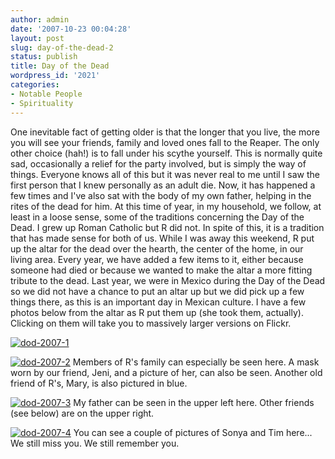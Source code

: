 ```yaml
---
author: admin
date: '2007-10-23 00:04:28'
layout: post
slug: day-of-the-dead-2
status: publish
title: Day of the Dead
wordpress_id: '2021'
categories:
- Notable People
- Spirituality
---
```


One inevitable fact of getting older is that the longer that you live,
the more you will see your friends, family and loved ones fall to the
Reaper. The only other choice (hah!) is to fall under his scythe
yourself. This is normally quite sad, occasionally a relief for the
party involved, but is simply the way of things. Everyone knows all of
this but it was never real to me until I saw the first person that I
knew personally as an adult die. Now, it has happened a few times and
I've also sat with the body of my own father, helping in the rites of
the dead for him. At this time of year, in my household, we follow, at
least in a loose sense, some of the traditions concerning the Day of the
Dead. I grew up Roman Catholic but R did not. In spite of this, it is a
tradition that has made sense for both of us. While I was away this
weekend, R put up the altar for the dead over the hearth, the center of
the home, in our living area. Every year, we have added a few items to
it, either because someone had died or because we wanted to make the
altar a more fitting tribute to the dead. Last year, we were in Mexico
during the Day of the Dead so we did not have a chance to put an altar
up but we did pick up a few things there, as this is an important day in
Mexican culture. I have a few photos below from the altar as R put them
up (she took them, actually). Clicking on them will take you to
massively larger versions on Flickr.

[![dod-2007-1](http://farm3.static.flickr.com/2328/1702881019_b934d61901.jpg)](http://www.flickr.com/photos/albill/1702881019/ "Photo Sharing")

[![dod-2007-2](http://farm3.static.flickr.com/2313/1702886727_b986a8c6bb.jpg)](http://www.flickr.com/photos/albill/1702886727/ "Photo Sharing")
Members of R's family can especially be seen here. A mask worn by our
friend, Jeni, and a picture of her, can also be seen. Another old friend
of R's, Mary, is also pictured in blue.

[![dod-2007-3](http://farm3.static.flickr.com/2165/1702897493_af6a56ca11.jpg)](http://www.flickr.com/photos/albill/1702897493/ "Photo Sharing")
My father can be seen in the upper left here. Other friends (see below)
are on the upper right.

[![dod-2007-4](http://farm3.static.flickr.com/2133/1703767476_d593d2a336.jpg)](http://www.flickr.com/photos/albill/1703767476/ "Photo Sharing")
You can see a couple of pictures of Sonya and Tim here... We still miss
you. We still remember you.
